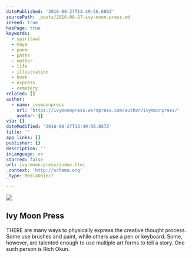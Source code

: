 ```yaml
---
datePublished: '2016-08-27T13:49:56.680Z'
sourcePath: _posts/2016-08-27-ivy-moon-press.md
inFeed: true
hasPage: true
keywords:
  - spiritual
  - maya
  - poem
  - paths
  - mother
  - life
  - illustration
  - book
  - express
  - cemetery
related: []
author:
  - name: ivymoonpress
    url: 'https://ivymoonpress.wordpress.com/author/ivymoonpress/'
    avatar: {}
via: {}
dateModified: '2016-08-27T13:49:56.057Z'
title: ''
app_links: []
publisher: {}
description: ''
inLanguage: en
starred: false
url: ivy-moon-press/index.html
_context: 'http://schema.org'
_type: MediaObject

---
```

![](https://the-grid-user-content.s3-us-west-2.amazonaws.com/51508bcd-e90a-4c72-896b-13aac85675f3.jpg)

<article style=""><h1>Ivy Moon Press</h1><p>THERE are many ways to physically express the creative thought process. Some use brushes and paint, while others use a pen or keyboard. Some, however, are talented enough to use multiple art forms to tell a story. One such person is Rich Okun.</p></article>